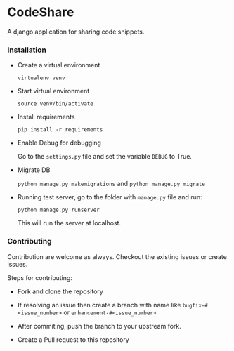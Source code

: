 # CodeShare
A django application for sharing code snippets.

### Installation

- Create a virtual environment

    `virtualenv venv`


- Start virtual environment

    `source venv/bin/activate`


- Install requirements

    `pip install -r requirements`


- Enable Debug for debugging

    Go to the `settings.py` file and set the variable `DEBUG` to True.


- Migrate DB

    `python manage.py makemigrations` and `python manage.py migrate` 


- Running test server, go to the folder with `manage.py` file and run:

    `python manage.py runserver`

    This will run the server at localhost.


### Contributing

Contribution are welcome as always. Checkout the existing issues or create issues.

Steps for contributing:

- Fork and clone the repository

- If resolving an issue then create a branch with name like `bugfix-#<issue_number>` or `enhancement-#<issue_number>`

- After commiting, push the branch to your upstream fork.

- Create a Pull request to this repository